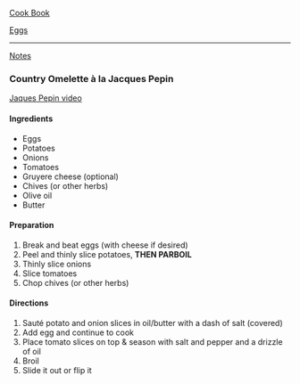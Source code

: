 [Cook Book](https://github.com/vmsmith/CookBook/blob/master/README.md)  

[Eggs](https://github.com/vmsmith/CookBook/blob/master/eggs.md)  

-----  

[Notes](https://github.com/vmsmith/CookBook/blob/master/notes.md)  

### Country Omelette à la Jacques Pepin  

[Jaques Pepin video](https://www.youtube.com/watch?v=1g93sAo2cFM)  

#### Ingredients  

* Eggs  
* Potatoes  
* Onions  
* Tomatoes  
* Gruyere cheese (optional) 
* Chives (or other herbs)  
* Olive oil  
* Butter  

#### Preparation  

1. Break and beat eggs (with cheese if desired)  
2. Peel and thinly slice potatoes, **THEN PARBOIL**  
3. Thinly slice onions  
4. Slice tomatoes  
5. Chop chives (or other herbs)  

#### Directions  

1. Sauté potato and onion slices in oil/butter with a dash of salt (covered)  
2. Add egg and continue to cook   
3. Place tomato slices on top & season with salt and pepper and a drizzle of oil   
4. Broil  
5. Slide it out or flip it   
